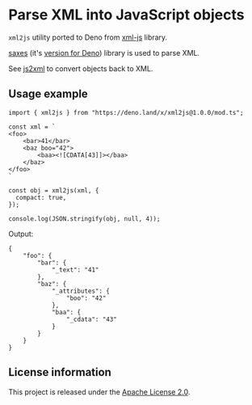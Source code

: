 Parse XML into JavaScript objects
=================================

`xml2js` utility ported to Deno from [xml-js](https://github.com/nashwaan/xml-js) library.

[saxes](https://github.com/lddubeau/saxes) (it's [version for Deno](https://deno.land/x/notranspile_saxes)) library is used to parse XML.

See [js2xml](https://deno.land/x/js2xml) to convert objects back to XML.

Usage example
-------------

```
import { xml2js } from "https://deno.land/x/xml2js@1.0.0/mod.ts";

const xml = `
<foo>
    <bar>41</bar>
    <baz boo="42">
        <baa><![CDATA[43]]></baa>
    </baz>
</foo>
`

const obj = xml2js(xml, {
  compact: true,
});

console.log(JSON.stringify(obj, null, 4));
```

Output:

```
{
    "foo": {
        "bar": {
            "_text": "41"
        },
        "baz": {
            "_attributes": {
                "boo": "42"
            },
            "baa": {
                "_cdata": "43"
            }
        }
    }
}
```

License information
-------------------

This project is released under the [Apache License 2.0](http://www.apache.org/licenses/LICENSE-2.0).